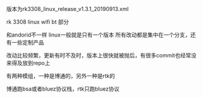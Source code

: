 版本为rk3308_linux_release_v1.3.1_20190913.xml

rk 3308 linux wifi bt 部分

和andorid不一样 linux一般就是只有一个版本 所有改动都是集中在一个分支，还有一些定制产品


改动比较频繁，更新有时不及时，版本上很快就被抛后，有很多commit也经常没来得及放到repo上


有两种模组，一种是博通的，另外一种是rtk的

博通跑bsa或者bluez协议栈，rtk只跑bluez协议
